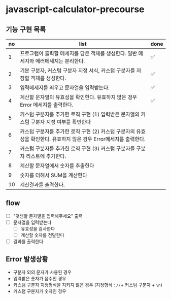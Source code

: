 # javascript-calculator-precourse

## 기능 구현 목록

| no  | list                                                                                                               | done |
| --- | ------------------------------------------------------------------------------------------------------------------ | ---- |
| 1   | 프로그램이 출력할 메세지를 담은 객체를 생성한다. 일반 메세지와 에러메세지는 분리한다.                              | ✅   |
| 2   | 기본 구분자, 커스텀 구분자 지정 서식, 커스텀 구분자를 저장할 객체를 생성한다.                                      | ✅   |
| 3   | 입력메세지를 띄우고 문자열을 입력받는다.                                                                           | ✅   |
| 4   | 계산할 문자열의 유효성을 확인한다. 유효하지 않은 경우 Error 메세지를 출력한다.                                     | ✅   |
| 5   | 커스텀 구분자를 추가한 로직 구현 (1) 입력받은 문자열의 커스텀 구분자 지정 여부를 확인한다                          |      |
| 6   | 커스텀 구분자를 추가한 로직 구현 (2) 커스텀 구분자의 유효성을 확인한다. 유효하지 않은 경우 Error메세지를 출력한다. |      |
| 7   | 커스텀 구분자를 추가한 로직 구현 (3) 커스텀 구분자를 구분자 리스트에 추가한다.                                     |      |
| 8   | 계산할 문자열에서 숫자를 추출한다                                                                                  |      |
| 9   | 숫자를 더해서 SUM을 계산한다                                                                                       |      |
| 10  | 계산결과를 출력한다.                                                                                               |      |

## flow

- [ ] "덧셈할 문자열을 입력해주세요" 출력
- [ ] 문자열을 입력받는다
  - [ ] 유효성을 검사한다
  - [ ] 계산할 숫자를 전달한다
- [ ] 결과를 출력한다

## Error 발생상황

- 구분자 외의 문자가 사용된 경우
- 입력받은 숫자가 음수인 경우
- 커스텀 구분자 지정형식을 지키지 않은 경우 (지정형식 : `//`+ 커스텀 구분자 + `\n`)
- 커스텀 구분자가 숫자인 경우
